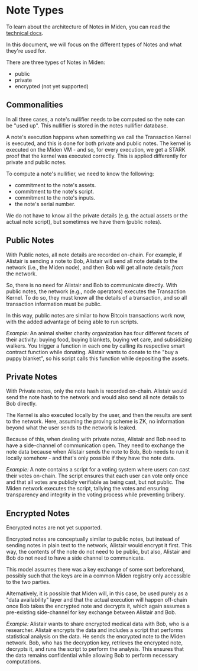 # Note Types

To learn about the architecture of Notes in Miden, you can read the
[technical docs](https://docs.polygon.technology/miden/miden-base/architecture/notes/).

In this document, we will focus on the different types of Notes and what they're
used for.

There are three types of Notes in Miden:

- public
- private
- encrypted (not yet supported)

## Commonalities

In all three cases, a note's nullifier needs to be computed so the note can be
"used up". This nullifier is stored in the notes nullifier database.

A note's execution happens when something we call the Transaction Kernel is
executed, and this is done for both private and public notes. The kernel is
executed on the Miden VM - and so, for every execution, we get a STARK proof
that the kernel was executed correctly. This is applied differently for private
and public notes.

To compute a note's nullifier, we need to know the following:

- commitment to the note's assets.
- commitment to the note's script.
- commitment to the note's inputs.
- the note's serial number.

We do not have to know all the private details (e.g. the actual assets or the
actual note script), but sometimes we have them (public notes).

## Public Notes

With Public notes, all note details are recorded on-chain. For example, if
Alistair is sending a note to Bob, Alistair will send all note details _to_ the
network (i.e., the Miden node), and then Bob will get all note details _from_
the network.

So, there is no need for Alistair and Bob to communicate directly. With public
notes, the network (e.g., node operators) executes the Transaction Kernel. To do
so, they must know all the details of a transaction, and so all transaction
information must be public.

In this way, public notes are similar to how Bitcoin transactions work now, with
the added advantage of being able to run scripts.

_Example:_ An animal shelter charity organization has four different facets of
their activity: buying food, buying blankets, buying vet care, and subsidizing
walkers. You trigger a function in each one by calling its respective smart
contract function while donating. Alistair wants to donate to the "buy a puppy
blanket", so his script calls this function while depositing the assets.

## Private Notes

With Private notes, only the note hash is recorded on-chain. Alistair would send
the note hash to the network and would also send all note details to Bob
directly.

The Kernel is also executed locally by the user, and then the results are sent
to the network. Here, assuming the proving scheme is ZK, no information beyond
what the user sends to the network is leaked.

Because of this, when dealing with private notes, Alistair and Bob need to have
a side-channel of communication open. They need to exchange the note data because
when Alistair sends the note to Bob, Bob needs to run it locally somehow - and
that's only possible if they have the note data.

_Example:_ A note contains a script for a voting system where users can cast
their votes on-chain. The script ensures that each user can vote only once and
that all votes are publicly verifiable as being cast, but not public. The Miden
network executes the script, tallying the votes and ensuring transparency and
integrity in the voting process while preventing bribery.

## Encrypted Notes

Encrypted notes are not yet supported.

Encrypted notes are conceptually similar to public notes, but instead of sending
notes in plain text to the network, Alistair would encrypt it first. This way,
the contents of the note do not need to be public, but also, Alistair and Bob do
not need to have a side channel to communicate.

This model assumes there was a key exchange of some sort beforehand, possibly
such that the keys are in a common Miden registry only accessible to the two
parties.

Alternatively, it is possible that Miden will, in this case, be used purely as
a "data availability" layer and that the actual execution will happen off-chain
once Bob takes the encrypted note and decrypts it, which again assumes a
pre-existing side-channel for key exchange between Alistair and Bob.

_Example:_ Alistair wants to share encrypted medical data with Bob, who is a
researcher. Alistair encrypts the data and includes a script that performs
statistical analysis on the data. He sends the encrypted note to the Miden
network. Bob, who has the decryption key, retrieves the encrypted note, decrypts
it, and runs the script to perform the analysis. This ensures that the data
remains confidential while allowing Bob to perform necessary computations.
